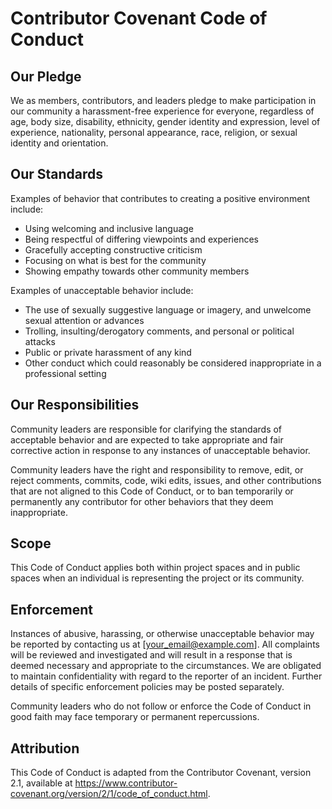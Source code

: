 # Contributor Covenant Code of Conduct

## Our Pledge

We as members, contributors, and leaders pledge to make participation in our
community a harassment-free experience for everyone, regardless of age, body
size, disability, ethnicity, gender identity and expression, level of experience,
nationality, personal appearance, race, religion, or sexual identity and
orientation.

## Our Standards

Examples of behavior that contributes to creating a positive environment
include:

* Using welcoming and inclusive language
* Being respectful of differing viewpoints and experiences
* Gracefully accepting constructive criticism
* Focusing on what is best for the community
* Showing empathy towards other community members

Examples of unacceptable behavior include:

* The use of sexually suggestive language or imagery, and unwelcome sexual
  attention or advances
* Trolling, insulting/derogatory comments, and personal or political attacks
* Public or private harassment of any kind
* Other conduct which could reasonably be considered inappropriate in a
  professional setting

## Our Responsibilities

Community leaders are responsible for clarifying the standards of acceptable
behavior and are expected to take appropriate and fair corrective action in
response to any instances of unacceptable behavior.

Community leaders have the right and responsibility to remove, edit, or
reject comments, commits, code, wiki edits, issues, and other contributions
that are not aligned to this Code of Conduct, or to ban temporarily or
permanently any contributor for other behaviors that they deem inappropriate.

## Scope

This Code of Conduct applies both within project spaces and in public spaces
when an individual is representing the project or its community.

## Enforcement

Instances of abusive, harassing, or otherwise unacceptable behavior may be
reported by contacting us at [your_email@example.com]. All complaints will be
reviewed and investigated and will result in a response that is deemed necessary
and appropriate to the circumstances. We are obligated to maintain confidentiality
with regard to the reporter of an incident. Further details of specific
enforcement policies may be posted separately.

Community leaders who do not follow or enforce the Code of Conduct in good
faith may face temporary or permanent repercussions.

## Attribution

This Code of Conduct is adapted from the Contributor Covenant, version 2.1,
available at https://www.contributor-covenant.org/version/2/1/code_of_conduct.html.
